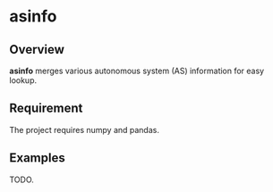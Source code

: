 # asinfo

## Overview
**asinfo** merges various autonomous system (AS) information for easy lookup.

## Requirement
The project requires numpy and pandas.

## Examples
TODO.

